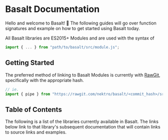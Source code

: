 # Basalt Documentation

Hello and welcome to Basalt! 👋 The following guides will go over function signatures and example on how to get started using Basalt today.

All Basalt libraries are ES2015+ Modules and are used with the syntax of
```js
import { ... } from "path/to/basalt/src/module.js";
```

## Getting Started
The preferred method of linking to Basalt Modules is currently with [RawGit](https://rawgit.com/), specifically with the appropriate hash.
```js
// ie.
import { pipe } from "https://rawgit.com/nektro/basalt/<commit_hash>/src/pipe.js";
```

## Table of Contents
The following is a list of the libraries currently available in Basalt. The links below link to that library's subsequent documentation that will contain links to source links and examples.

